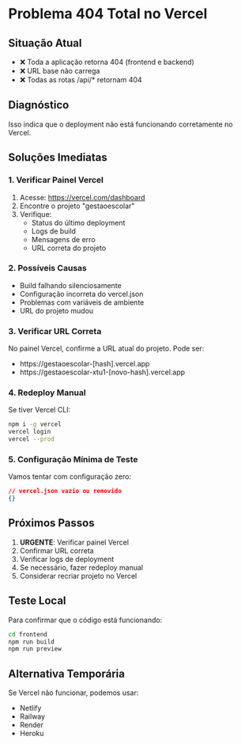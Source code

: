 # Problema 404 Total no Vercel

## Situação Atual
- ❌ Toda a aplicação retorna 404 (frontend e backend)
- ❌ URL base não carrega
- ❌ Todas as rotas /api/* retornam 404

## Diagnóstico
Isso indica que o deployment não está funcionando corretamente no Vercel.

## Soluções Imediatas

### 1. Verificar Painel Vercel
1. Acesse: https://vercel.com/dashboard
2. Encontre o projeto "gestaoescolar"
3. Verifique:
   - Status do último deployment
   - Logs de build
   - Mensagens de erro
   - URL correta do projeto

### 2. Possíveis Causas
- Build falhando silenciosamente
- Configuração incorreta do vercel.json
- Problemas com variáveis de ambiente
- URL do projeto mudou

### 3. Verificar URL Correta
No painel Vercel, confirme a URL atual do projeto. Pode ser:
- https://gestaoescolar-[hash].vercel.app
- https://gestaoescolar-xtu1-[novo-hash].vercel.app

### 4. Redeploy Manual
Se tiver Vercel CLI:
```bash
npm i -g vercel
vercel login
vercel --prod
```

### 5. Configuração Mínima de Teste
Vamos tentar com configuração zero:
```json
// vercel.json vazio ou removido
{}
```

## Próximos Passos
1. **URGENTE**: Verificar painel Vercel
2. Confirmar URL correta
3. Verificar logs de deployment
4. Se necessário, fazer redeploy manual
5. Considerar recriar projeto no Vercel

## Teste Local
Para confirmar que o código está funcionando:
```bash
cd frontend
npm run build
npm run preview
```

## Alternativa Temporária
Se Vercel não funcionar, podemos usar:
- Netlify
- Railway
- Render
- Heroku